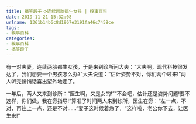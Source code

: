 ```yaml
---
title: 搞笑段子->连续两胎都生女孩 | 糗事百科
date: 2019-11-21 15:32:08
urlname: 1361b14b6c8d1967e3191fa46c7458ce
tags: 
- 糗事百科
categories:
- 糗事百科
- 搞笑段子
---
```

有一对夫妻，连续两胎都生女孩，于是来到诊所问大夫：“大夫啊，现代科技很发达了，我们想要一个男孩怎么办?”大夫说道：“估计姿势不对，你们两个过来!”两人听完悄悄话喜出望外地走了。

一年后，两人又来到诊所：“医生啊，又是女的!”“不会吧，估计还是姿势问题!要不这样，你们做，我在旁指导!”算准了时间两人来到诊所，医生在旁：“左一点，不对，再往上一点，还是不对……”妻子这时候着急了，“这样啦，老公你下去，让医生来!”


